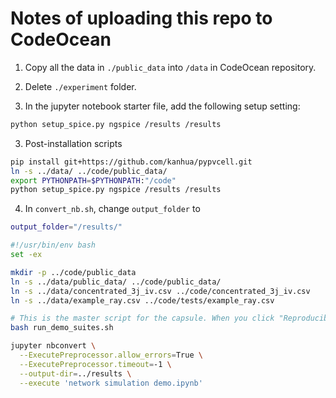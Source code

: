 # Notes of uploading this repo to CodeOcean

1. Copy all the data in ```./public_data``` into ```/data``` in CodeOcean repository.

2. Delete ```./experiment``` folder.

3. In the jupyter notebook starter file, add the following setup setting:

```bash
python setup_spice.py ngspice /results /results
```

3. Post-installation scripts
```bash
pip install git+https://github.com/kanhua/pypvcell.git
ln -s ../data/ ../code/public_data/
export PYTHONPATH=$PYTHONPATH:"/code"
python setup_spice.py ngspice /results /results
```

4. In ```convert_nb.sh```, change ```output_folder``` to
```bash
output_folder="/results/"

```

```bash
#!/usr/bin/env bash
set -ex

mkdir -p ../code/public_data
ln -s ../data/public_data/ ../code/public_data/
ln -s ../data/concentrated_3j_iv.csv ../code/concentrated_3j_iv.csv
ln -s ../data/example_ray.csv ../code/tests/example_ray.csv

# This is the master script for the capsule. When you click "Reproducible Run", the code in this file will execute.
bash run_demo_suites.sh 

jupyter nbconvert \
  --ExecutePreprocessor.allow_errors=True \
  --ExecutePreprocessor.timeout=-1 \
  --output-dir=../results \
  --execute 'network simulation demo.ipynb'

```